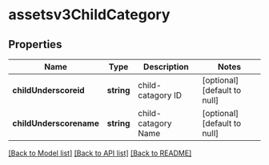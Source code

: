 # assetsv3ChildCategory

## Properties
Name | Type | Description | Notes
------------ | ------------- | ------------- | -------------
**childUnderscoreid** | **string** | child-catagory ID | [optional] [default to null]
**childUnderscorename** | **string** | child-catagory Name | [optional] [default to null]

[[Back to Model list]](../README.md#documentation-for-models) [[Back to API list]](../README.md#documentation-for-api-endpoints) [[Back to README]](../README.md)


